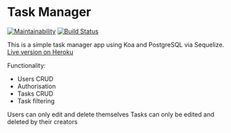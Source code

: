 # Task Manager

[![Maintainability](https://api.codeclimate.com/v1/badges/1106f4f3f668f1f4eb3a/maintainability)](https://codeclimate.com/github/aenglisc/project-lvl4-s119/maintainability)
[![Build Status](https://travis-ci.org/aenglisc/project-lvl4-s119.svg?branch=master)](https://travis-ci.org/aenglisc/project-lvl4-s119)

This is a simple task manager app using Koa and PostgreSQL via Sequelize.
[Live version on Heroku](https://task-manager-by-roman.herokuapp.com)

Functionality:
- Users CRUD
- Authorisation
- Tasks CRUD
- Task filtering

Users can only edit and delete themselves
Tasks can only be edited and deleted by their creators
